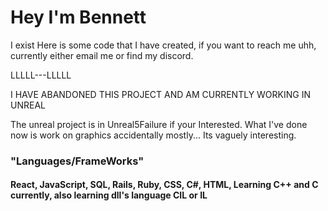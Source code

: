 # Hey I'm Bennett
I exist Here is some code that I have created, if you want to reach me uhh, currently either email me or find my discord.

LLLLL---LLLLL

I HAVE ABANDONED THIS PROJECT AND AM CURRENTLY WORKING IN UNREAL

The unreal project is in Unreal5Failure if your Interested. What I've done now is work on graphics accidentally mostly...
Its vaguely interesting.

### "Languages/FrameWorks"

#### React, JavaScript, SQL, Rails, Ruby, CSS, C#, HTML, Learning C++ and C currently, also learning dll's language CIL or IL



<!--
**bjupfield/bjupfield** is a ✨ _special_ ✨ repository because its `README.md` (this file) appears on your GitHub profile.

Here are some ideas to get you started:

- 🔭 I’m currently working on ...
- 🌱 I’m currently learning ...
- 👯 I’m looking to collaborate on ...
- 🤔 I’m looking for help with ...
- 💬 Ask me about ...
- 📫 How to reach me: ...
- 😄 Pronouns: ...
- ⚡ Fun fact: ...
-->
